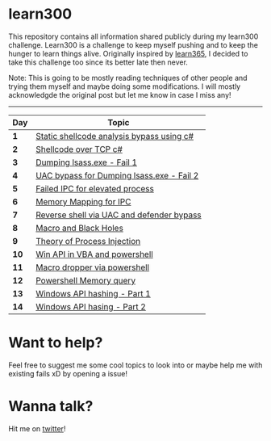 # learn300

This repository contains all information shared publicly during my learn300 challenge. Learn300 is a challenge to keep myself pushing and to keep the hunger to learn things alive. Originally inspired by [learn365](https://github.com/harsh-bothra/learn365), I decided to take this challenge too since its better late then never.


Note: This is going to be mostly reading techniques of other people and trying them myself and maybe doing some modifications. I will mostly acknowledgde the original post but let me know in case I miss any! 

---
Day | Topic
--- | ----
**1** | [Static shellcode analysis bypass using c#](/days/day1.md)
**2** | [Shellcode over TCP c#](/days/day2.md)
**3** | [Dumping lsass.exe - Fail 1](/days/day3.md)
**4** | [UAC bypass for Dumping lsass.exe - Fail 2](/days/day4.md)
**5** | [Failed IPC for elevated process](/days/day5.md)
**6** | [Memory Mapping for IPC](/days/day6.md)
**7** | [Reverse shell via UAC and defender bypass](/days/day7.md)
**8** | [Macro and Black Holes](/days/day8.md)
**9** | [Theory of Process Injection](/days/day9.md)
**10**| [Win API in VBA and powershell](/days/day10.md)
**11**| [Macro dropper via powershell](/days/day11.md)
**12**| [Powershell Memory query](/days/day12.md)
**13**| [Windows API hashing - Part 1](/days/day13.md)
**14**| [Windows API hasing - Part 2](/days/day14.md)
# Want to help?

Feel free to suggest me some cool topics to look into or maybe help me with existing fails xD by opening a issue! 
 
# Wanna talk?

Hit me on [twitter](https://twitter.com/gh0st_R1d3r_0x9)!

